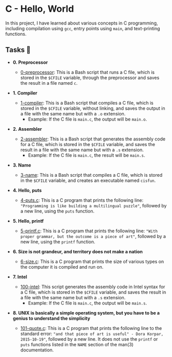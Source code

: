 # C - Hello, World

In this project, I have learned about various concepts in C programming, including compilation using `gcc`, entry points using `main`, and text-printing functions.

## Tasks :page_with_curl:

* **0. Preprocessor**
  * [0-preprocessor](./0-preprocessor): This is a Bash script that runs a C file, which is stored in the `$CFILE` variable, through the preprocessor and saves the result in a file named `c`.

* **1. Compiler**
  * [1-compiler](./1-compiler): This is a Bash script that compiles a C file, which is stored in the `$CFILE` variable, without linking, and saves the output in a file with the same name but with a `.o` extension.
    * Example: If the C file is `main.c`, the output will be `main.o`.

* **2. Assembler**
  * [2-assembler](./2-assembler): This is a Bash script that generates the assembly code for a C file, which is stored in the `$CFILE` variable, and saves the result in a file with the same name but with a `.s` extension.
    * Example: If the C file is `main.c`, the result will be `main.s`.

* **3. Name**
  * [3-name](./3-name): This is a Bash script that compiles a C file, which is stored in the `$CFILE` variable, and creates an executable named `cisfun`.

* **4. Hello, puts**
  * [4-puts.c](./4-puts.c): This is a C program that prints the following line: `"Programming is like building a multilingual puzzle"`, followed by a new line, using the `puts` function.

* **5. Hello, printf**
  * [5-printf.c](./5-printf.c): This is a C program that prints the following line: `"With proper grammar, but the outcome is a piece of art"`, followed by a new line, using the `printf` function.

* **6. Size is not grandeur, and territory does not make a nation**
  * [6-size.c](./6-size.c): This is a C program that prints the size of various types on the computer it is compiled and run on.

* **7. Intel**
  * [100-intel](./100-intel): This script generates the assembly code in Intel syntax for a C file, which is stored in the `$CFILE` variable, and saves the result in a file with the same name but with a `.s` extension.
    * Example: If the C file is `main.c`, the output will be `main.s`.

* **8. UNIX is basically a simple operating system, but you have to be a genius to understand the simplicity**
  * [101-quote.c](./101-quote.c): This is a C program that prints the following line to the standard error: `"and that piece of art is useful" - Dora Korpar, 2015-10-19"`, followed by a new line. It does not use the `printf` or `puts` functions listed in the `NAME` section of the man(3) documentation.

